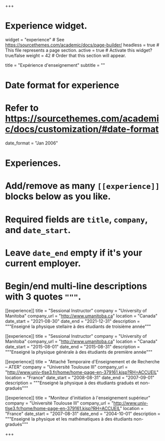 +++
# Experience widget.
widget = "experience"  # See https://sourcethemes.com/academic/docs/page-builder/
headless = true  # This file represents a page section.
active = true  # Activate this widget? true/false
weight = 42  # Order that this section will appear.

title = "Expérience d'enseignement"
subtitle = ""

# Date format for experience
#   Refer to https://sourcethemes.com/academic/docs/customization/#date-format
date_format = "Jan 2006"

# Experiences.
#   Add/remove as many `[[experience]]` blocks below as you like.
#   Required fields are `title`, `company`, and `date_start`.
#   Leave `date_end` empty if it's your current employer.
#   Begin/end multi-line descriptions with 3 quotes `"""`.

[[experience]]
  title = "Sessional Instructor"
  company = "University of Manitoba"
  company_url = "http://www.umanitoba.ca"
  location = "Canada"
  date_start = "2021-08-30"
  date_end = "2021-12-31"
  description = """Enseigné la physique stellaire à des étudiants de troisième année"""

[[experience]]
  title = "Sessional Instructor"
  company = "University of Manitoba"
  company_url = "http://www.umanitoba.ca"
  location = "Canada"
  date_start = "2015-08-01"
  date_end = "2015-08-31"
  description = """Enseigné la physique générale à des étudiants de première année"""

  [[experience]]
    title = "Attaché Temporaire d'Enseignement et de Recherche – ATER"
    company = "Université Toulouse III"
    company_url = "http://www.univ-tlse3.fr/home/home-page-en-379161.kjsp?RH=ACCUEIL"
    location = "France"
    date_start = "2008-08-31"
    date_end = "2007-09-01"
    description = """Enseigné la physique à des étudiants gradués et non-gradués"""

  [[experience]]
    title = "Moniteur d'initiation à l'enseignement supérieur"
    company = "Université Toulouse III"
    company_url = "http://www.univ-tlse3.fr/home/home-page-en-379161.kjsp?RH=ACCUEIL"
    location = "France"
    date_start = "2007-08-31"
    date_end = "2004-10-01"
    description = """Enseigné la physique et les mathématiques à des étudiants non-gradués"""


+++
